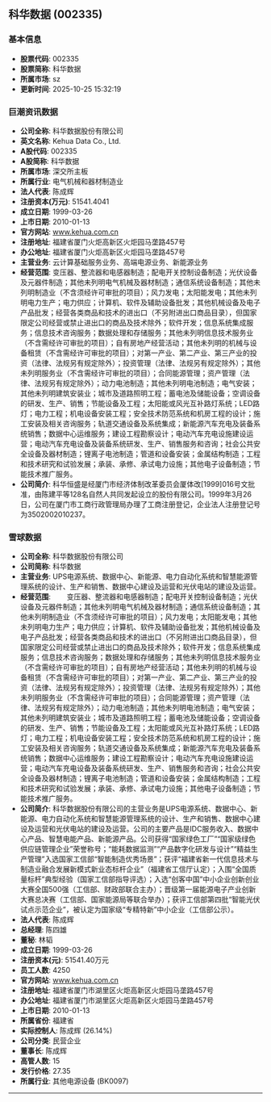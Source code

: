 ## 科华数据 (002335)

### 基本信息

- **股票代码**: 002335
- **股票简称**: 科华数据
- **所属市场**: sz
- **更新时间**: 2025-10-25 15:32:19

### 巨潮资讯数据

- **公司全称**: 科华数据股份有限公司
- **英文名称**: Kehua Data Co., Ltd.
- **A股代码**: 002335
- **A股简称**: 科华数据
- **所属市场**: 深交所主板
- **所属行业**: 电气机械和器材制造业
- **法人代表**: 陈成辉
- **注册资本(万元)**: 51541.4041
- **成立日期**: 1999-03-26
- **上市日期**: 2010-01-13
- **官方网站**: www.kehua.com.cn
- **注册地址**: 福建省厦门火炬高新区火炬园马垄路457号
- **办公地址**: 福建省厦门火炬高新区火炬园马垄路457号
- **主营业务**: 云计算基础服务业务、高端电源业务、新能源业务
- **经营范围**: 变压器、整流器和电感器制造；配电开关控制设备制造；光伏设备及元器件制造；其他未列明电气机械及器材制造；通信系统设备制造；其他未列明制造业（不含须经许可审批的项目）；风力发电；太阳能发电；其他未列明电力生产；电力供应；计算机、软件及辅助设备批发；其他机械设备及电子产品批发；经营各类商品和技术的进出口（不另附进出口商品目录），但国家限定公司经营或禁止进出口的商品及技术除外；软件开发；信息系统集成服务；信息技术咨询服务；数据处理和存储服务；其他未列明信息技术服务业（不含需经许可审批的项目）；自有房地产经营活动；其他未列明的机械与设备租赁（不含需经许可审批的项目）；对第一产业、第二产业、第三产业的投资（法律、法规另有规定除外）；投资管理（法律、法规另有规定除外）；其他未列明服务业（不含需经许可审批的项目）；合同能源管理；资产管理（法律、法规另有规定除外）；动力电池制造；其他未列明电池制造；电气安装；其他未列明建筑安装业；城市及道路照明工程；蓄电池及储能设备；空调设备的研发、生产、销售；节能设备及工程；太阳能或风光互补路灯系统；LED路灯；电力工程；机电设备安装工程；安全技术防范系统和机房工程的设计；施工安装及相关咨询服务；轨道交通设备及系统集成；新能源汽车充电及装备系统销售；数据中心运维服务；建设工程勘察设计；电动汽车充电设施建设运营；电动汽车充电设备及装备系统研发、生产、销售服务和咨询；社会公共安全设备及器材制造；锂离子电池制造；管道和设备安装；金属结构制造；工程和技术研究和试验发展；承装、承修、承试电力设施；其他电子设备制造；节能技术推广服务。
- **公司简介**: 科华恒盛是经厦门市经济体制改革委员会厦体改[1999]016号文批准，由陈建平等128名自然人共同发起设立的股份有限公司。1999年3月26日，公司在厦门市工商行政管理局办理了工商注册登记，企业法人注册登记号为3502002010237。

### 雪球数据

- **公司全称**: 科华数据股份有限公司
- **公司简称**: 科华数据
- **主营业务**: UPS电源系统、数据中心、新能源、电力自动化系统和智慧能源管理系统的设计、生产和销售、数据中心建设及运营和光伏电站的建设及运营。
- **经营范围**: 　　变压器、整流器和电感器制造；配电开关控制设备制造；光伏设备及元器件制造；其他未列明电气机械及器材制造；通信系统设备制造；其他未列明制造业（不含须经许可审批的项目）；风力发电；太阳能发电；其他未列明电力生产；电力供应；计算机、软件及辅助设备批发；其他机械设备及电子产品批发；经营各类商品和技术的进出口（不另附进出口商品目录），但国家限定公司经营或禁止进出口的商品及技术除外；软件开发；信息系统集成服务；信息技术咨询服务；数据处理和存储服务；其他未列明信息技术服务业（不含需经许可审批的项目）；自有房地产经营活动；其他未列明的机械与设备租赁（不含需经许可审批的项目）；对第一产业、第二产业、第三产业的投资（法律、法规另有规定除外）；投资管理（法律、法规另有规定除外）；其他未列明服务业（不含需经许可审批的项目）；合同能源管理；资产管理（法律、法规另有规定除外）；动力电池制造；其他未列明电池制造；电气安装；其他未列明建筑安装业；城市及道路照明工程；蓄电池及储能设备；空调设备的研发、生产、销售；节能设备及工程；太阳能或风光互补路灯系统；LED路灯；电力工程；机电设备安装工程；安全技术防范系统和机房工程的设计；施工安装及相关咨询服务；轨道交通设备及系统集成；新能源汽车充电及装备系统销售；数据中心运维服务；建设工程勘察设计；电动汽车充电设施建设运营；电动汽车充电设备及装备系统研发、生产、销售服务和咨询；社会公共安全设备及器材制造；锂离子电池制造；管道和设备安装；金属结构制造；工程和技术研究和试验发展；承装、承修、承试电力设施；其他电子设备制造；节能技术推广服务。
- **公司简介**: 科华数据股份有限公司的主营业务是UPS电源系统、数据中心、新能源、电力自动化系统和智慧能源管理系统的设计、生产和销售、数据中心建设及运营和光伏电站的建设及运营。公司的主要产品是IDC服务收入、数据中心产品、智慧电能产品、新能源产品。公司获得“国家绿色工厂”“国家级绿色供应链管理企业”荣誉称号；“能耗数据监测”“产品数字化研发与设计”“精益生产管理”入选国家工信部“智能制造优秀场景”；获评“福建省新一代信息技术与制造业融合发展新模式新业态标杆企业”（福建省工信厅认定）；入围“全国质量标杆”典型经验（国家工信部指导评选）；入选“创客中国”中小企业创新创业大赛全国500强（工信部、财政部联合主办）；晋级第一届能源电子产业创新大赛总决赛（工信部、国家能源局等联合举办）；获评工信部第四批“智能光伏试点示范企业”，被认定为国家级“专精特新”中小企业（工信部公示）。
- **法人代表**: 陈成辉
- **总经理**: 陈四雄
- **董秘**: 林韬
- **成立日期**: 1999-03-26
- **注册资本(元)**: 51541.40万元
- **员工人数**: 4250
- **官方网站**: www.kehua.com.cn
- **注册地址**: 福建省厦门市湖里区火炬高新区火炬园马垄路457号
- **办公地址**: 福建省厦门市湖里区火炬高新区火炬园马垄路457号
- **上市日期**: 2010-01-13
- **所属省份**: 福建省
- **实际控制人**: 陈成辉 (26.14%)
- **公司分类**: 民营企业
- **董事长**: 陈成辉
- **高管人数**: 15
- **发行价格**: 27.35
- **所属行业**: 其他电源设备 (BK0097)

---